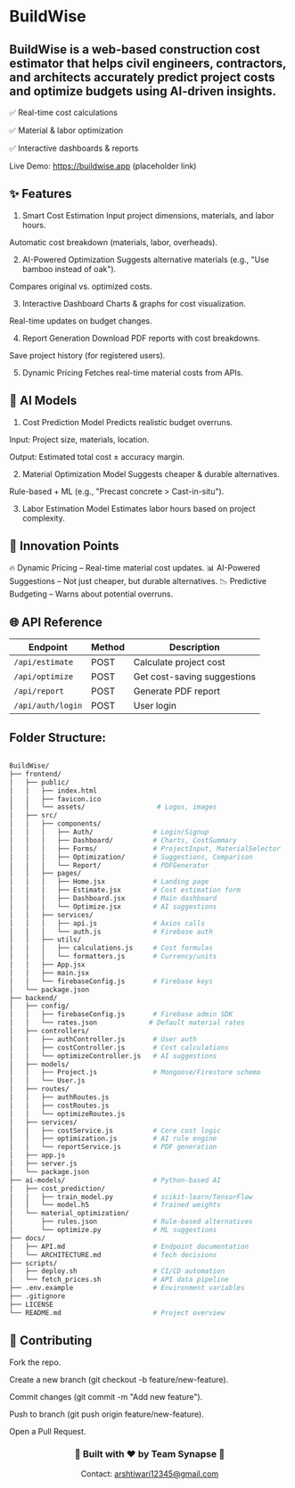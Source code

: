 # BuildWise

## BuildWise is a web-based construction cost estimator that helps civil engineers, contractors, and architects accurately predict project costs and optimize budgets using AI-driven insights.

✅ Real-time cost calculations

✅ Material & labor optimization

✅ Interactive dashboards & reports

Live Demo: https://buildwise.app (placeholder link)


## ✨ Features

1. Smart Cost Estimation
Input project dimensions, materials, and labor hours.

Automatic cost breakdown (materials, labor, overheads).

2. AI-Powered Optimization
Suggests alternative materials (e.g., "Use bamboo instead of oak").

Compares original vs. optimized costs.

3. Interactive Dashboard
Charts & graphs for cost visualization.

Real-time updates on budget changes.

4. Report Generation
Download PDF reports with cost breakdowns.

Save project history (for registered users).

5. Dynamic Pricing
Fetches real-time material costs from APIs.


## 🤖 AI Models

1. Cost Prediction Model
Predicts realistic budget overruns.

Input: Project size, materials, location.

Output: Estimated total cost ± accuracy margin.

2. Material Optimization Model
Suggests cheaper & durable alternatives.

Rule-based + ML (e.g., "Precast concrete > Cast-in-situ").

3. Labor Estimation Model
Estimates labor hours based on project complexity.


## 🚀 Innovation Points
🔥 Dynamic Pricing – Real-time material cost updates.
📊 AI-Powered Suggestions – Not just cheaper, but durable alternatives.
📉 Predictive Budgeting – Warns about potential overruns.


## 🌐 API Reference

| Endpoint            | Method | Description                  |
|---------------------|--------|------------------------------|
| `/api/estimate`     | POST   | Calculate project cost       |
| `/api/optimize`     | POST   | Get cost-saving suggestions  |
| `/api/report`       | POST   | Generate PDF report          |
| `/api/auth/login`   | POST   | User login                   |


## Folder Structure:

```bash

BuildWise/
├── frontend/
│   ├── public/
│   │   ├── index.html
│   │   ├── favicon.ico
│   │   └── assets/                  # Logos, images
│   ├── src/
│   │   ├── components/
│   │   │   ├── Auth/               # Login/Signup
│   │   │   ├── Dashboard/          # Charts, CostSummary
│   │   │   ├── Forms/              # ProjectInput, MaterialSelector
│   │   │   ├── Optimization/       # Suggestions, Comparison
│   │   │   └── Report/             # PDFGenerator
│   │   ├── pages/
│   │   │   ├── Home.jsx            # Landing page
│   │   │   ├── Estimate.jsx        # Cost estimation form
│   │   │   ├── Dashboard.jsx       # Main dashboard
│   │   │   └── Optimize.jsx        # AI suggestions
│   │   ├── services/
│   │   │   ├── api.js              # Axios calls
│   │   │   └── auth.js             # Firebase auth
│   │   ├── utils/
│   │   │   ├── calculations.js     # Cost formulas
│   │   │   └── formatters.js       # Currency/units
│   │   ├── App.jsx
│   │   ├── main.jsx
│   │   └── firebaseConfig.js       # Firebase keys
│   └── package.json
├── backend/
│   ├── config/
│   │   ├── firebaseConfig.js       # Firebase admin SDK
│   │   └── rates.json             # Default material rates
│   ├── controllers/
│   │   ├── authController.js       # User auth
│   │   ├── costController.js       # Cost calculations
│   │   └── optimizeController.js   # AI suggestions
│   ├── models/
│   │   ├── Project.js              # Mongoose/Firestore schema
│   │   └── User.js
│   ├── routes/
│   │   ├── authRoutes.js
│   │   ├── costRoutes.js
│   │   └── optimizeRoutes.js
│   ├── services/
│   │   ├── costService.js          # Core cost logic
│   │   ├── optimization.js         # AI rule engine
│   │   └── reportService.js        # PDF generation
│   ├── app.js
│   ├── server.js
│   └── package.json
├── ai-models/                      # Python-based AI
│   ├── cost_prediction/
│   │   ├── train_model.py          # scikit-learn/TensorFlow
│   │   └── model.h5                # Trained weights
│   └── material_optimization/
│       ├── rules.json              # Rule-based alternatives
│       └── optimize.py             # ML suggestions
├── docs/
│   ├── API.md                      # Endpoint documentation
│   └── ARCHITECTURE.md             # Tech decisions
├── scripts/
│   ├── deploy.sh                   # CI/CD automation
│   └── fetch_prices.sh             # API data pipeline
├── .env.example                    # Environment variables
├── .gitignore
├── LICENSE
└── README.md                       # Project overview
```





## 🤝 Contributing
Fork the repo.

Create a new branch (git checkout -b feature/new-feature).

Commit changes (git commit -m "Add new feature").

Push to branch (git push origin feature/new-feature).

Open a Pull Request.




<div align="center"> <h3>🚀 Built with ❤ by Team Synapse 🚀</h3> <p>Contact: <a href="mailto:arshtiwari12345@gmail.com">arshtiwari12345@gmail.com</a></p> </div> 
